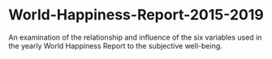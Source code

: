 # World-Happiness-Report-2015-2019
An examination of the relationship and influence of the six variables used in the yearly World Happiness Report to the subjective well-being. 
